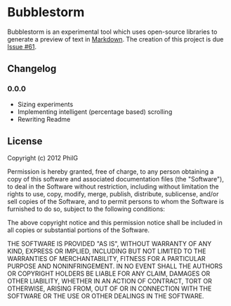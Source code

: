 Bubblestorm
===========
Bubblestorm is an experimental tool which uses open-source libraries to generate a preview of text in [Markdown](http://daringfireball.net/projects/markdown/). The creation of this project is due [Issue #61](https://github.com/h5bp/lazyweb-requests/issues/61).


Changelog
---------
### 0.0.0 ###
* Sizing experiments
* Implementing intelligent (percentage based) scrolling
* Rewriting Readme

License
---------
Copyright (c) 2012 PhilG

Permission is hereby granted, free of charge, to any person obtaining a copy of this software and associated documentation files (the "Software"), to deal in the Software without restriction, including without limitation the rights to use, copy, modify, merge, publish, distribute, sublicense, and/or sell copies of the Software, and to permit persons to whom the Software is furnished to do so, subject to the following conditions:

The above copyright notice and this permission notice shall be included in all copies or substantial portions of the Software.

THE SOFTWARE IS PROVIDED "AS IS", WITHOUT WARRANTY OF ANY KIND, EXPRESS OR IMPLIED, INCLUDING BUT NOT LIMITED TO THE WARRANTIES OF MERCHANTABILITY, FITNESS FOR A PARTICULAR PURPOSE AND NONINFRINGEMENT. IN NO EVENT SHALL THE AUTHORS OR COPYRIGHT HOLDERS BE LIABLE FOR ANY CLAIM, DAMAGES OR OTHER LIABILITY, WHETHER IN AN ACTION OF CONTRACT, TORT OR OTHERWISE, ARISING FROM, OUT OF OR IN CONNECTION WITH THE SOFTWARE OR THE USE OR OTHER DEALINGS IN THE SOFTWARE.
